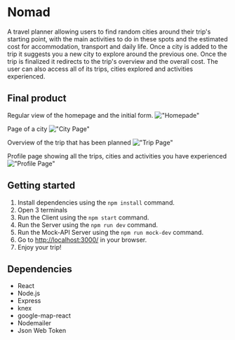 # Nomad
A travel planner allowing users to find random cities around their trip's starting point, with the main activities to do in these spots and the estimated cost for accommodation, transport and daily life. Once a city is added to the trip it suggests you a new city to explore around the previous one. Once the trip is finalized it redirects to the trip's overview and the overall cost. The user can also access all of its trips, cities explored and activities experienced.

## Final product 
Regular view of the homepage and the initial form.
!["Homepade"]()

Page of a city
!["City Page"]()

Overview of the trip that has been planned
!["Trip Page"]()

Profile page showing all the trips, cities and activities you have experienced
!["Profile Page"]()

## Getting started
1. Install dependencies using the `npm install` command.
2. Open 3 terminals
3. Run the Client using the `npm start` command.
4. Run the Server using the `npm run dev` command.
5. Run the Mock-API Server using the `npm run mock-dev` command.
6. Go to <http://localhost:3000/> in your browser.
6. Enjoy your trip!

## Dependencies
- React
- Node.js
- Express
- knex
- google-map-react
- Nodemailer
- Json Web Token
